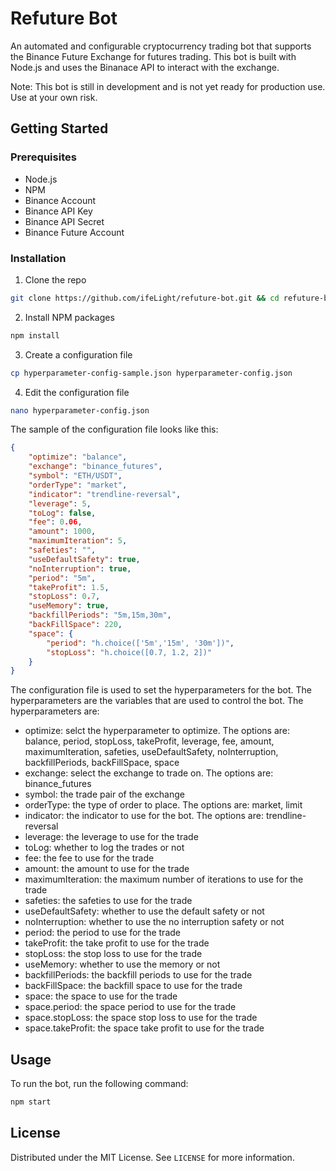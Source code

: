 # Refuture Bot

An automated and configurable cryptocurrency trading bot that supports the Binance Future Exchange for futures trading. This bot is built with Node.js and uses the Binanace API to interact with the exchange.

Note: This bot is still in development and is not yet ready for production use. Use at your own risk.

## Getting Started

### Prerequisites

- Node.js
- NPM
- Binance Account
- Binance API Key
- Binance API Secret
- Binance Future Account

### Installation

1. Clone the repo

```sh
git clone https://github.com/ifeLight/refuture-bot.git && cd refuture-bot
```

2. Install NPM packages

```sh
npm install
```

3. Create a configuration file

```sh
cp hyperparameter-config-sample.json hyperparameter-config.json
```

4. Edit the configuration file

```sh
nano hyperparameter-config.json
```

The sample of the configuration file looks like this:

```json
{
    "optimize": "balance",
    "exchange": "binance_futures",
    "symbol": "ETH/USDT",
    "orderType": "market",
    "indicator": "trendline-reversal",
    "leverage": 5,
    "toLog": false,
    "fee": 0.06,
    "amount": 1000,
    "maximumIteration": 5,
    "safeties": "",
    "useDefaultSafety": true,
    "noInterruption": true,
    "period": "5m",
    "takeProfit": 1.5,
    "stopLoss": 0.7,
    "useMemory": true,
    "backfillPeriods": "5m,15m,30m",
    "backFillSpace": 220,
    "space": {
        "period": "h.choice(['5m','15m', '30m'])",
        "stopLoss": "h.choice([0.7, 1.2, 2])"
    }
}
```

The configuration file is used to set the hyperparameters for the bot. The hyperparameters are the variables that are used to control the bot. The hyperparameters are:

- optimize: selct the hyperparameter to optimize. The options are: balance, period, stopLoss, takeProfit, leverage, fee, amount, maximumIteration, safeties, useDefaultSafety, noInterruption, backfillPeriods, backFillSpace, space
- exchange: select the exchange to trade on. The options are: binance_futures
- symbol: the trade pair of the exchange
- orderType: the type of order to place. The options are: market, limit
- indicator: the indicator to use for the bot. The options are: trendline-reversal
- leverage: the leverage to use for the trade
- toLog: whether to log the trades or not
- fee: the fee to use for the trade
- amount: the amount to use for the trade
- maximumIteration: the maximum number of iterations to use for the trade
- safeties: the safeties to use for the trade
- useDefaultSafety: whether to use the default safety or not
- noInterruption: whether to use the no interruption safety or not
- period: the period to use for the trade
- takeProfit: the take profit to use for the trade
- stopLoss: the stop loss to use for the trade
- useMemory: whether to use the memory or not
- backfillPeriods: the backfill periods to use for the trade
- backFillSpace: the backfill space to use for the trade
- space: the space to use for the trade
- space.period: the space period to use for the trade
- space.stopLoss: the space stop loss to use for the trade
- space.takeProfit: the space take profit to use for the trade

## Usage

To run the bot, run the following command:

```sh
npm start
```

## License

Distributed under the MIT License. See `LICENSE` for more information.
